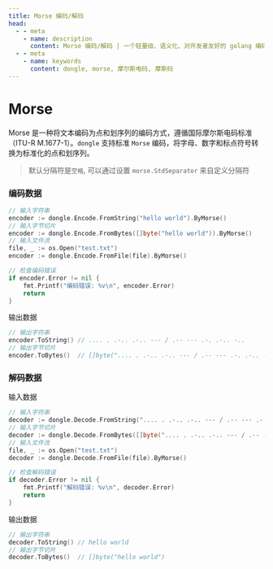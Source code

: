 ```yaml
---
title: Morse 编码/解码
head:
  - - meta
    - name: description
      content: Morse 编码/解码 | 一个轻量级、语义化、对开发者友好的 golang 编码&密码库
  - - meta
    - name: keywords
      content: dongle, morse, 摩尔斯电码, 摩斯码
---
```


# Morse

Morse 是一种将文本编码为点和划序列的编码方式，遵循国际摩尔斯电码标准（ITU-R M.1677-1）。`dongle` 支持标准 `Morse` 编码，将字母、数字和标点符号转换为标准化的点和划序列。
> 默认分隔符是`空格`,
> 可以通过设置 `morse.StdSeparator` 来自定义分隔符

### 编码数据

```go
// 输入字符串
encoder := dongle.Encode.FromString("hello world").ByMorse()
// 输入字节切片
encoder := dongle.Encode.FromBytes([]byte("hello world")).ByMorse()
// 输入文件流
file, _ := os.Open("test.txt")
encoder := dongle.Encode.FromFile(file).ByMorse()

// 检查编码错误
if encoder.Error != nil {
	fmt.Printf("编码错误: %v\n", encoder.Error)
	return
}
```

输出数据

```go
// 输出字符串
encoder.ToString() // .... . .-.. .-.. --- / .-- --- .-. .-.. -..
// 输出字节切片
encoder.ToBytes()  // []byte(".... . .-.. .-.. --- / .-- --- .-. .-.. -..")
```

### 解码数据
输入数据

```go
// 输入字符串
decoder := dongle.Decode.FromString(".... . .-.. .-.. --- / .-- --- .-. .-.. -..").ByMorse()
// 输入字节切片
decoder := dongle.Decode.FromBytes([]byte(".... . .-.. .-.. --- / .-- --- .-. .-.. -..")).ByMorse()
// 输入文件流
file, _ := os.Open("test.txt")
decoder := dongle.Decode.FromFile(file).ByMorse()

// 检查解码错误
if decoder.Error != nil {
	fmt.Printf("解码错误: %v\n", decoder.Error)
	return
}
```

输出数据

```go
// 输出字符串
decoder.ToString() // hello world
// 输出字节切片
decoder.ToBytes()  // []byte("hello world")
```


